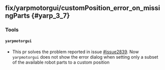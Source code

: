 fix/yarpmotorgui/customPosition_error_on_missingParts {#yarp_3_7}
-------------------

### Tools

#### `yarpmotorgui`

* This pr solves the problem reported in issue [#issue2839](https://github.com/robotology/yarp/issues/2839). Now `yarpmotorgui` does not show the error dialog when setting only a subset of the
available robot parts to a custom position

